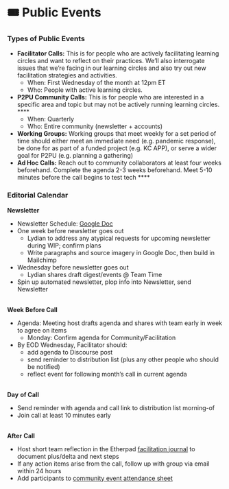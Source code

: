 # 🎟 Public Events

### **Types of Public Events**

* **Facilitator Calls:** This is for people who are actively facilitating learning circles and want to reflect on their practices. We’ll also interrogate issues that we’re facing in our learning circles and also try out new facilitation strategies and activities.
  * When: First Wednesday of the month at 12pm ET
  * Who: People with active learning circles.
* **P2PU Community Calls:** This is for people who are interested in a specific area and topic but may not be actively running learning circles. ****&#x20;
  * When: Quarterly&#x20;
  * Who: Entire community (newsletter + accounts)
* **Working Groups:** Working groups that meet weekly for a set period of time should either meet an immediate need (e.g. pandemic response), be done for as part of a funded project (e.g. KC APP), or serve a wider goal for P2PU (e.g. planning a gathering)
* **Ad Hoc Calls:** Reach out to community collaborators at least four weeks beforehand. Complete the agenda 2-3 weeks beforehand. Meet 5-10 minutes before the call begins to test tech ****&#x20;

### Editorial Calendar

**Newsletter**

* Newsletter Schedule: [Google Doc](https://docs.google.com/document/d/1O\_KJ3MYGdZAleTSZ17jWbwjqJ8UY-6wNIn3Di0w0Uqc/edit)
* One week before newsletter goes out
  * Lydian to address any atypical requests for upcoming newsletter during WIP; confirm plans
  * Write paragraphs and source imagery in Google Doc, then build in Mailchimp
* Wednesday before newsletter goes out
  * Lydian shares draft digest/events @ Team Time
* Spin up automated newsletter, plop info into Newsletter, send Newsletter

\
**Week** **Before Call**

* Agenda: Meeting host drafts agenda and shares with team early in week to agree on items
  * Monday: Confirm agenda for Community/Facilitation
* By EOD Wednesday, Facilitator should:
  * add agenda to Discourse post
  * send reminder to distribution list (plus any other people who should be notified)
  * reflect event for following month’s call in current agenda

\
**Day** **of Call**&#x20;

* Send reminder with agenda and call link to distribution list morning-of
* Join call at least 10 minutes early

\
**After** **Call**

* Host short team reflection in the Etherpad [facilitation journal](https://etherpad.p2pu.org/p/facilitation-journal) to document plus/delta and next steps
* If any action items arise from the call, follow up with group via email within 24 hours
* Add participants to [community event attendance sheet](https://docs.google.com/spreadsheets/d/16IM1giw2PFsCnNj1gZQCTIYATkMr3GS50gjn7u7oAdg/edit#gid=0)

